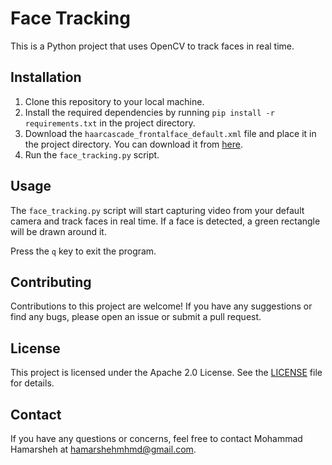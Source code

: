 # Face Tracking

This is a Python project that uses OpenCV to track faces in real time.

## Installation

1. Clone this repository to your local machine.
2. Install the required dependencies by running `pip install -r requirements.txt` in the project directory.
3. Download the `haarcascade_frontalface_default.xml` file and place it in the project directory. You can download it from [here](https://github.com/opencv/opencv/blob/master/data/haarcascades/haarcascade_frontalface_default.xml).
4. Run the `face_tracking.py` script.

## Usage

The `face_tracking.py` script will start capturing video from your default camera and track faces in real time. If a face is detected, a green rectangle will be drawn around it.

Press the `q` key to exit the program.

## Contributing

Contributions to this project are welcome! If you have any suggestions or find any bugs, please open an issue or submit a pull request.

## License

This project is licensed under the Apache 2.0 License. See the [LICENSE](LICENSE) file for details.

## Contact

If you have any questions or concerns, feel free to contact Mohammad Hamarsheh at hamarshehmhmd@gmail.com.

